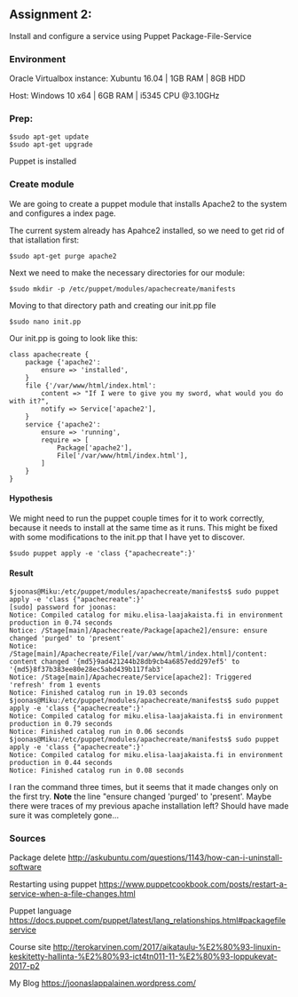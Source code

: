 ## Assignment 2:
Install and configure a service using Puppet Package-File-Service

### Environment
Oracle Virtualbox instance: Xubuntu 16.04 | 1GB RAM | 8GB  HDD

Host: Windows 10 x64 | 6GB RAM | i5345 CPU @3.10GHz

### Prep:
    $sudo apt-get update
    $sudo apt-get upgrade

Puppet is installed

### Create module
We are going to create a puppet module that installs Apache2 to the system and configures a index page.

The current system already has Apahce2 installed, so we need to get rid of that istallation first:
    
    $sudo apt-get purge apache2

Next we need to make the necessary directories for our module:
    
    $sudo mkdir -p /etc/puppet/modules/apachecreate/manifests
Moving to that directory path and creating our init.pp file

    $sudo nano init.pp

Our init.pp is going to look like this:
    
    class apachecreate {
	    package {'apache2':
		    ensure => 'installed',
	    }
	    file {'/var/www/html/index.html':
		    content => "If I were to give you my sword, what would you do with it?",
            notify => Service['apache2'],
	    }
	    service {'apache2':
		    ensure => 'running',
		    require => [
			    Package['apache2'],
			    File['/var/www/html/index.html'],
		    ]
	    }
    }

#### Hypothesis
We might need to run the puppet couple times for it to work correctly, because it needs to install at the same time as it runs. This might be fixed with some modifications to the init.pp that I have yet to discover.

    $sudo puppet apply -e 'class {"apachecreate":}'

#### Result

	$joonas@Miku:/etc/puppet/modules/apachecreate/manifests$ sudo puppet apply -e 'class {"apachecreate":}'
	[sudo] password for joonas: 
	Notice: Compiled catalog for miku.elisa-laajakaista.fi in environment production in 0.74 seconds
	Notice: /Stage[main]/Apachecreate/Package[apache2]/ensure: ensure changed 'purged' to 'present'
	Notice: /Stage[main]/Apachecreate/File[/var/www/html/index.html]/content: content changed '{md5}9ad421244b28db9cb4a6857edd297ef5' to '{md5}8f37b383ee80e28ec5abd439b117fab3'
	Notice: /Stage[main]/Apachecreate/Service[apache2]: Triggered 'refresh' from 1 events
	Notice: Finished catalog run in 19.03 seconds
	$joonas@Miku:/etc/puppet/modules/apachecreate/manifests$ sudo puppet apply -e 'class {"apachecreate":}'
	Notice: Compiled catalog for miku.elisa-laajakaista.fi in environment production in 0.79 seconds
	Notice: Finished catalog run in 0.06 seconds
	$joonas@Miku:/etc/puppet/modules/apachecreate/manifests$ sudo puppet apply -e 'class {"apachecreate":}'
	Notice: Compiled catalog for miku.elisa-laajakaista.fi in environment production in 0.44 seconds
	Notice: Finished catalog run in 0.08 seconds


I ran the command three times, but it seems that it made changes only on the first try. **Note** the line "ensure changed 'purged' to 'present'. Maybe there were traces of my previous apache installation left? Should have made sure it was completely gone...

### Sources
Package delete http://askubuntu.com/questions/1143/how-can-i-uninstall-software

Restarting using puppet https://www.puppetcookbook.com/posts/restart-a-service-when-a-file-changes.html

Puppet language https://docs.puppet.com/puppet/latest/lang_relationships.html#packagefileservice

Course site http://terokarvinen.com/2017/aikataulu-%E2%80%93-linuxin-keskitetty-hallinta-%E2%80%93-ict4tn011-11-%E2%80%93-loppukevat-2017-p2

My Blog https://joonaslappalainen.wordpress.com/
